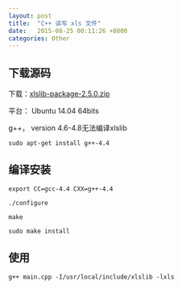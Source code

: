 ```yaml
---
layout: post
title:  "C++ 读写 xls 文件"
date:   2015-08-25 00:11:26 +0800
categories: Other
---
```

## 下载源码

下载：[xlslib-package-2.5.0.zip](http://jaist.dl.sourceforge.net/project/xlslib/xlslib-package-2.5.0.zip)

平台： Ubuntu 14.04 64bits

g++， version 4.6-4.8无法编译xlslib

```
sudo apt-get install g++-4.4
```

## 编译安装

```
export CC=gcc-4.4 CXX=g++-4.4 
```

```
./configure 
```

```
make
```

```
sudo make install
```

## 使用

```
g++ main.cpp -I/usr/local/include/xlslib -lxls
```